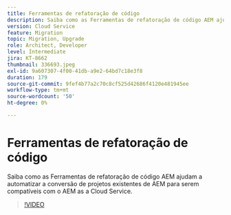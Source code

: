 ```yaml
---
title: Ferramentas de refatoração de código
description: Saiba como as Ferramentas de refatoração de código AEM ajudam a automatizar a conversão de projetos existentes de AEM para serem compatíveis com o AEM as a Cloud Service.
version: Cloud Service
feature: Migration
topic: Migration, Upgrade
role: Architect, Developer
level: Intermediate
jira: KT-8662
thumbnail: 336693.jpeg
exl-id: 9a607307-4f00-41db-a9e2-64bd7c18e3f8
duration: 179
source-git-commit: 9fef4b77a2c70c8cf525d42686f4120e481945ee
workflow-type: tm+mt
source-wordcount: '50'
ht-degree: 0%

---
```


# Ferramentas de refatoração de código

Saiba como as Ferramentas de refatoração de código AEM ajudam a automatizar a conversão de projetos existentes de AEM para serem compatíveis com o AEM as a Cloud Service.

>[!VIDEO](https://video.tv.adobe.com/v/336693?quality=12&learn=on)
